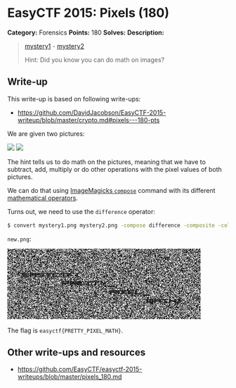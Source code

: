# EasyCTF 2015: Pixels (180)

**Category:** Forensics
**Points:** 180
**Solves:** 
**Description:**

> [mystery1](https://github.com/EasyCTF/easyctf-2015-writeups/blob/master/files/mystery1.png) - [mystery2](https://github.com/EasyCTF/easyctf-2015-writeups/blob/master/files/mystery2.png)
> 
> 
> Hint: Did you know you can do math on images?


## Write-up

This write-up is based on following write-ups:

* <https://github.com/DavidJacobson/EasyCTF-2015-writeup/blob/master/crypto.md#pixels---180-pts>

We are given two pictures:

![](https://raw.githubusercontent.com/EasyCTF/easyctf-2015-writeups/master/files/mystery1.png)
![](https://raw.githubusercontent.com/EasyCTF/easyctf-2015-writeups/master/files/mystery2.png)

The hint tells us to do math on the pictures, meaning that we have to subtract, add, multiply or do other operations with the pixel values of both pictures.

We can do that using [ImageMagicks `compose`](http://www.imagemagick.org/Usage/compose/) command with its different [mathematical operators](http://www.imagemagick.org/Usage/compose/#math).

Turns out, we need to use the `difference` operator:

```bash
$ convert mystery1.png mystery2.png -compose difference -composite -colorspace Gray new.png 
```

`new.png`:

![](./new.png)

The flag is `easyctf{PRETTY_PIXEL_MATH}`.

## Other write-ups and resources

* <https://github.com/EasyCTF/easyctf-2015-writeups/blob/master/pixels_180.md>
